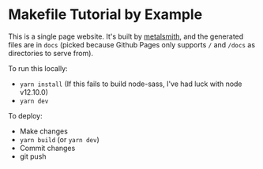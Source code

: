 Makefile Tutorial by Example
========

This is a single page website. It's built by [metalsmith](https://metalsmith.io/), and the generated files are in `docs` (picked because Github Pages only supports `/` and `/docs` as directories to serve from).

To run this locally:
- `yarn install` (If this fails to build node-sass, I've had luck with node v12.10.0)
- `yarn dev`

To deploy:
- Make changes
- `yarn build` (or `yarn dev`)
- Commit changes
- git push

